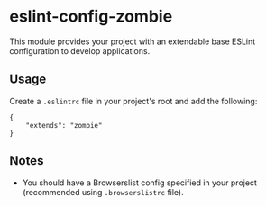 # eslint-config-zombie
This module provides your project with an extendable base ESLint configuration to develop applications.

## Usage
Create a `.eslintrc` file in your project's root and add the following:

```
{
    "extends": "zombie"
}
```

## Notes
* You should have a Browserslist config specified in your project (recommended using `.browserslistrc` file).
